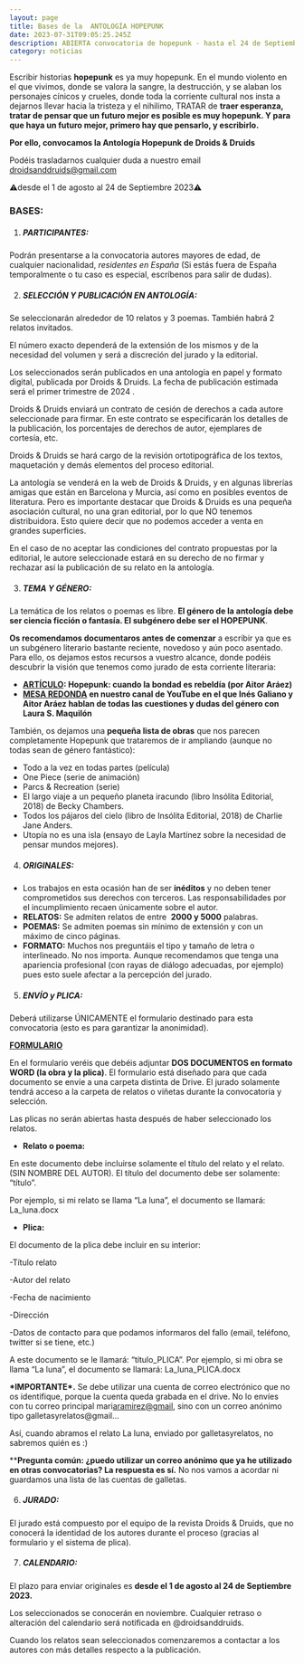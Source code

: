 ```yaml
---
layout: page
title: Bases de la  ANTOLOGÍA HOPEPUNK
date: 2023-07-31T09:05:25.245Z
description: ABIERTA convocatoria de hopepunk - hasta el 24 de Septiembre
category: noticias
---
```

Escribir historias **hopepunk** es ya muy hopepunk. En el mundo violento en el que vivimos, donde se valora la sangre, la destrucción, y se alaban los personajes cínicos y crueles, donde toda la corriente cultural nos insta a dejarnos llevar hacia la tristeza y el nihilimo, TRATAR de **traer esperanza, tratar de pensar que un futuro mejor es posible es muy hopepunk. Y para que haya un futuro mejor, primero hay que pensarlo, y escribirlo.**

**P﻿or ello, convocamos la Antología Hopepunk de Droids & Druids**

Podéis trasladarnos cualquier duda a nuestro email [droidsanddruids@gmail.com](mailto:droidsanddruids@gmail.com)

⚠️desde el 1 de agosto al 24 de Septiembre 2023⚠️

### BASES:

1. ##### PARTICIPANTES: 

Podrán presentarse a la convocatoria autores mayores de edad, de cualquier nacionalidad, *residentes en España* (Si estás fuera de España temporalmente o tu caso es especial, escríbenos para salir de dudas).

2. ##### SELECCIÓN Y PUBLICACIÓN EN ANTOLOGÍA: 

Se seleccionarán alrededor de 10 relatos y 3 poemas. También habrá 2 relatos invitados.

El número exacto dependerá de la extensión de los mismos y de la necesidad del volumen y será a discreción del jurado y la editorial.

Los seleccionados serán publicados en una antología en papel y formato digital, publicada por Droids & Druids. La fecha de publicación estimada será el primer trimestre de 2024 .

Droids & Druids enviará un contrato de cesión de derechos a cada autore seleccionade para firmar. En este contrato se especificarán los detalles de la publicación, los porcentajes de derechos de autor, ejemplares de cortesía, etc.

Droids & Druids se hará cargo de la revisión ortotipográfica de los textos, maquetación y demás elementos del proceso editorial. 

La antología se venderá en la web de Droids & Druids, y en algunas librerías amigas que están en Barcelona y Murcia, así como en posibles eventos de literatura. Pero es importante destacar que Droids & Druids es una pequeña asociación cultural, no una gran editorial, por lo que NO tenemos distribuidora. Esto quiere decir que no podemos acceder a venta en grandes superficies.

En el caso de no aceptar las condiciones del contrato propuestas por la editorial, le autore seleccionade estará en su derecho de no firmar y rechazar así la publicación de su relato en la antología.

3. ##### TEMA Y GÉNERO:

La temática de los relatos o poemas es libre. **El género de la antología debe ser ciencia ficción o fantasía. El subgénero debe ser el HOPEPUNK**.

**Os recomendamos documentaros antes de comenzar** a escribir ya que es un subgénero literario bastante reciente, novedoso y aún poco asentado. Para ello, os dejamos estos recursos a vuestro alcance, donde podéis descubrir la visión que tenemos como jurado de esta corriente literaria:

* **[ARTÍCULO](https://droidsanddruids.com/blog/2023/07/23/hopepunk-cuando-la-bondad-es-rebeld%C3%ADa.html): Hopepunk: cuando la bondad es rebeldía (por Aitor Aráez)** [](https://droidsanddruids.com/blog/2023/07/23/hopepunk-cuando-la-bondad-es-rebeld%C3%ADa.html)
* **[MESA REDONDA](https://www.youtube.com/watch?v=A0eZ0xVLi8I&t=2s) en nuestro canal de YouTube en el que Inés Galiano y Aitor Aráez hablan de todas las cuestiones y dudas del género con Laura S. Maquilón**

También, os dejamos una **pequeña lista de obras** que nos parecen completamente Hopepunk que trataremos de ir ampliando (aunque no todas sean de género fantástico):

* Todo a la vez en todas partes (película)
* One Piece (serie de animación)
* Parcs & Recreation (serie)
* El largo viaje a un pequeño planeta iracundo (libro Insólita Editorial, 2018) de Becky Chambers.
* Todos los pájaros del cielo (libro de Insólita Editorial, 2018) de Charlie Jane Anders.
* Utopía no es una isla (ensayo de Layla Martínez sobre la necesidad de pensar mundos mejores).

4. ##### ORIGINALES:

* Los trabajos en esta ocasión han de ser **inéditos** y no deben tener comprometidos sus derechos con terceros. Las responsabilidades por el incumplimiento recaen únicamente sobre el autor.
* **RELATOS:** Se admiten relatos de entre  **2000 y 5000** palabras.
* **POEMAS:** Se admiten poemas sin mínimo de extensión y con un máximo de cinco páginas.
* **FORMATO:** Muchos nos preguntáis el tipo y tamaño de letra o interlineado. No nos importa. Aunque recomendamos que tenga una apariencia profesional (con rayas de diálogo adecuadas, por ejemplo) pues esto suele afectar a la percepción del jurado.

5. ##### ENVÍO y PLICA:

Deberá utilizarse ÚNICAMENTE el formulario destinado para esta convocatoria (esto es para garantizar la anonimidad). 

**[FORMULARIO](https://forms.gle/5gg12uH1ZGEMww3x7)**

En el formulario veréis que debéis adjuntar **DOS DOCUMENTOS en formato WORD (la obra y la plica)**. El formulario está diseñado para que cada documento se envíe a una carpeta distinta de Drive. El jurado solamente tendrá acceso a la carpeta de relatos o viñetas durante la convocatoria y selección.

Las plicas no serán abiertas hasta después de haber seleccionado los relatos.

* **Relato o poema:** 

En este documento debe incluirse solamente el título del relato y el relato. (SIN NOMBRE DEL AUTOR). El título del documento debe ser solamente: “título”. 

Por ejemplo, si mi relato se llama “La luna”, el documento se llamará: La_luna.docx

* **Plica:** 

El documento de la plica debe incluir en su interior:

\-Título relato

\-Autor del relato

\-Fecha de nacimiento

\-Dirección

\-Datos de contacto para que podamos informaros del fallo (email, teléfono, twitter si se tiene, etc.)

A este documento se le llamará: “título_PLICA”. Por ejemplo, si mi obra se llama “La luna”, el documento se llamará: La_luna_PLICA.docx

**\*IMPORTANTE\*.** Se debe utilizar una cuenta de correo electrónico que no os identifique, porque la cuenta queda grabada en el drive. No lo envíes con tu correo principal mari[aramirez@gmail](mailto:aramirez@gmail.com), sino con un correo anónimo tipo galletasyrelatos@gmail…

Así, cuando abramos el relato La luna, enviado por galletasyrelatos, no sabremos quién es :) 

\*\***Pregunta común: ¿puedo utilizar un correo anónimo que ya he utilizado en otras convocatorias? La respuesta es sí.** No nos vamos a acordar ni guardamos una lista de las cuentas de galletas. 

6. ##### JURADO:

El jurado está compuesto por el equipo de la revista Droids & Druids, que no conocerá la identidad de los autores durante el proceso (gracias al formulario y el sistema de plica). 

7. ##### CALENDARIO:

El plazo para enviar originales es **desde el 1 de agosto al 24 de Septiembre 2023.**

Los seleccionados se conocerán en noviembre. Cualquier retraso o alteración del calendario será notificada en @droidsanddruids. 

Cuando los relatos sean seleccionados comenzaremos a contactar a los autores con más detalles respecto a la publicación.